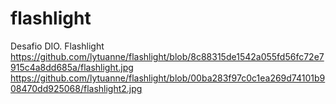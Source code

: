 # flashlight
Desafio DIO. Flashlight
https://github.com/lytuanne/flashlight/blob/8c88315de1542a055fd56fc72e7915c4a8dd685a/flashlight.jpg
https://github.com/lytuanne/flashlight/blob/00ba283f97c0c1ea269d74101b908470dd925068/flashlight2.jpg
